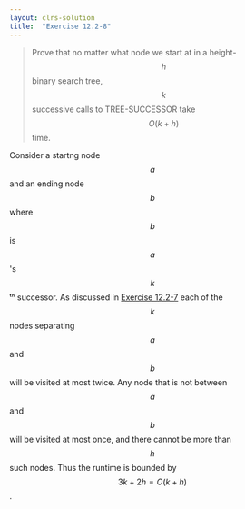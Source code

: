 ```yaml
---
layout: clrs-solution
title:  "Exercise 12.2-8"
---
```

>Prove that no matter what node we start at in a height-$$h$$ binary search tree, $$k$$ successive calls to TREE-SUCCESSOR take $$O(k + h)$$ time.

Consider a startng node $$a$$ and an ending node $$b$$ where $$b$$ is $$a$$'s $$k$$ᵗʰ successor. As discussed in [Exercise 12.2-7](/CLRS/solutions/12/e12.2-7) each of the $$k$$ nodes separating $$a$$ and $$b$$ will be visited at most twice. Any node that is not between $$a$$ and $$b$$ will be visited at most once, and there cannot be more than $$h$$ such nodes. Thus the runtime is bounded by $$3k+2h = O(k + h)$$.
